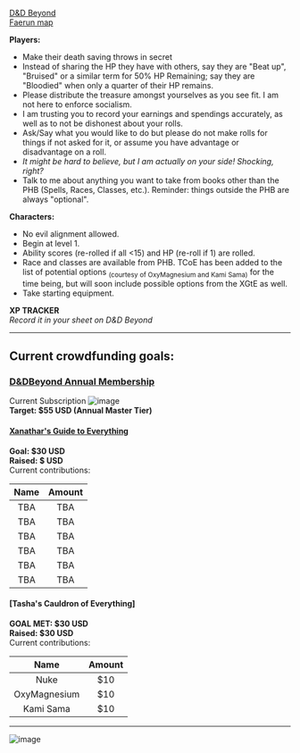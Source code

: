 [D&D Beyond](https://ddb.ac/campaigns/join/23076252538108448)  
[Faerun map](https://1drv.ms/u/s!AraQpZJmEBTwg6skoxEPbBS6p0MNzQ?e=gkW1NE)  

__Players:__  
* Make their death saving throws in secret    
* Instead of sharing the HP they have with others, say they are "Beat up", "Bruised" or a similar term for 50% HP Remaining; say they are "Bloodied" when only a quarter of their HP remains.  
* Please distribute the treasure amongst yourselves as you see fit. I am not here to enforce socialism.  
* I am trusting you to record your earnings and spendings accurately, as well as to not be dishonest about your rolls.  
* Ask/Say what you would like to do but please do not make rolls for things if not asked for it, or assume you have advantage or disadvantage on a roll.  
* _It might be hard to believe, but I am actually on your side! Shocking, right?_  
* Talk to me about anything you want to take from books other than the PHB (Spells, Races, Classes, etc.). Reminder: things outside the PHB are always "optional".


__Characters:__  
* No evil alignment allowed.  
* Begin at level 1.  
* Ability scores (re-rolled if all <15) and HP (re-roll if 1) are rolled.
* Race and classes are available from PHB. TCoE has been added to the list of potential options <sub>(courtesy of OxyMagnesium and Kami Sama)</sub> for the time being, but will soon include possible options from the XGtE as well.
* Take starting equipment.  

__**XP TRACKER**__  
_Record it in your sheet on D&D Beyond_

---
## Current crowdfunding goals:  

### [D&DBeyond Annual Membership](https://www.dndbeyond.com/subscriptions)  
Current Subscription ![image](https://user-images.githubusercontent.com/26383552/136947357-cee5e3a4-15d7-4c3e-931a-726b32869e8a.png)  
__Target: $55 USD (Annual Master Tier)__  

#### [Xanathar's Guide to Everything](https://www.dndbeyond.com/marketplace/sourcebooks/xanathars-guide-to-everything)  
__Goal: $30 USD__  
__Raised: $ USD__  
Current contributions:

Name | Amount 
:---: | :---:
TBA | TBA
TBA | TBA
TBA | TBA
TBA | TBA
TBA | TBA
TBA | TBA

#### [Tasha's Cauldron of Everything]   
__GOAL MET: $30 USD__  
__Raised: $30 USD__  
Current contributions:

Name | Amount 
:---: | :---:
Nuke | $10
OxyMagnesium | $10
Kami Sama | $10

---
![image](https://user-images.githubusercontent.com/26383552/133804674-dde10f3b-9e2f-41e6-bea3-55f54d0f67d4.png)
